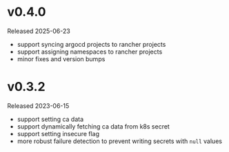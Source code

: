 # v0.4.0

Released 2025-06-23

- support syncing argocd projects to rancher projects
- support assigning namespaces to rancher projects
- minor fixes and version bumps

# v0.3.2

Released 2023-06-15

- support setting ca data
- support dynamically fetching ca data from k8s secret
- support setting insecure flag
- more robust failure detection to prevent writing secrets with `null` values
